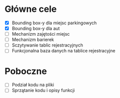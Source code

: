 # Główne cele

- [x] Bounding box-y dla miejsc parkingowych
- [x] Bounding box-y dla aut
- [ ] Mechanizm zajętości miejsc
- [ ] Mechanizm barierek
- [ ] Sczytywanie tablic rejestracyjnych
- [ ] Funkcjonalna baza danych na tablice rejestracyjne

# Poboczne

- [ ] Podział kodu na pliki
- [ ] Sprzątanie kodu i opisy funkcji